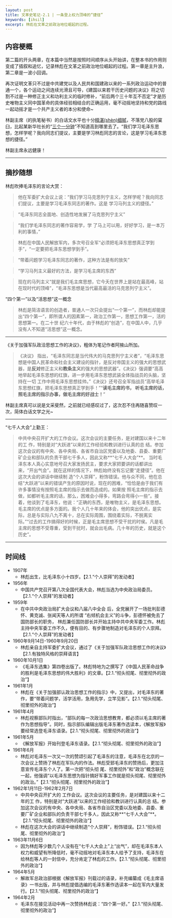 ```yaml
---
layout: post
title: 文革史笔记-2.1 | 一条登上权力顶峰的“捷径”
keywords: [ihsil]
excerpt: 林彪在文革之前政治地位崛起的过程。
---
```


## 内容梗概

第二篇的开头两章，在本篇中当然是按照时间顺序从头开始讲，在整本书的作用则变成了插叙和追忆，记录林彪在文革之前政治地位崛起的过程。第一章是主升浪，第二章是一波小回调。

再次证明文革只不过是中共建党以及人民共和国建政以来的一系列政治运动中的普通一个，各个运动之间连续光滑且可导，《建国以来若干历史问题的决议》将之切割不过是一种修正主义和功利主义的临时修补，“前后两个三十年互不否定”才是历史唯物主义同中国革命的具体经验相结合的正确运用，毫不动摇地坚持和党的路线一起动摇才是一个共产主义者的本分和使命~

林副主席（的执笔秘书）的白话文水平也十分[精湛(shèn)细腻](https://www.youtube.com/watch?v=FhXdLIBVCMQ)，不落党八股的窠臼，比起某新华社长的“[三个一分钟](https://www.dw.com/zh/%E6%96%B0%E8%8F%AF%E7%A4%BE%E6%8F%90%E4%B8%89%E5%80%8B%E4%B8%80%E5%88%86%E9%90%98%E5%B0%88%E5%AE%B6%E4%BA%8C%E5%8D%81%E5%A4%A7%E5%89%8D%E6%93%81%E7%BF%92/a-63018173)”不知道高到哪里去了。“我们学习毛泽东思想，怎样学呢？我向同志们提议，主要是学习林彪同志的言论，这是学习毛泽东思想的捷径。”

林副主席永远健康！

<hr class="slender">

## 摘抄随想

林彪吹捧毛泽东的言论大赏：

> 他在军委扩大会议上说：“我们学习马克思列宁主义，怎样学呢？我向同志们提议，主要是学习毛泽东同志的著作。这是 学习马列主义的捷径。”
> 

> “毛泽东同志全面地、创造性地发展了马克思列宁主义”
> 

> “我们学毛泽东同志的著作容易学，学 了马上可以用，好好学习，是一本万利的事情，”
> 

> 林彪在中国人民解放军内，多次号召全军“必须把毛泽东思想真正学到手”，“一定要把毛泽东思想学到手”。
> 

> “带着问题学习毛泽东同志的著作，这种方法是有的放矢”
> 

> “学习马列主义最好的方法，是学习毛主席的东西”
> 

> 现在的马列主义“就是我们毛主席思想，它今夭在世界上是站在最高峰，站在现时代的顶峰”，“毛泽东思想是当代最高最活的马克思列宁主义”。
> 

“四个第一”以及“活思想”这一概念

> 林彪是简洁语言的创造者，普通人一次只会提出“一个第一”，而林彪却能提出“四个第一”，即所谓人的因素第一，政治工作第一，思想工作第一，活的思想第一。在二十世 纪六十年代，由于林彪的“创造”，在中国人中，几乎没有人不知道“活思想”这一概念。
> 

<hr class="slender">

《关于加强军队政洽思想工作的决议》，粗体为笔记作者阿掖山所加。

> 《决议》 指出，“毛泽东同志是当代伟大的马克思列宁主义者”，“毛泽东思想是中国人民革命和社会主义建设的指针，是反对帝国主义的强大的思想武器，是**反对**修正主义和**教条主义**的强大的思想武器”。《决议》强调要“高高地举起毛泽东思想的红旗，进一步用毛泽东思想武装全体指战员的头脑，坚持在一切 工作中用毛泽东思想挂帅。”《决议》还号召全军指战员“高举毛泽东思想红旗，把毛泽东思想真正学到手！”“**读毛主席的书， 听毛主席的话，照毛主席的指示办事，做毛主席的好战士！**”
> 

林副主席真可以说是文采斐然，之前就已经感叹过了，这次忍不住再随喜赞叹一次，简体白话文学之光~

<hr class="slender">

“七千人大会”上勤王：

> 中共中央召开扩大的工作会议。这次会议的主要任务，是对建国以来十二年的工 作，特别是对“大跃进”以来的工作经验和教训进行认真的总 结。参加这次会议的有中央、各中央局、各省市自治区党委以及地委、县委、重要厂矿企业和部队的负责干部七千多人，因此又称**“七千人大会”**。
当时毛泽东本人真心实意地号召大家发扬民主，要求大家把要讲的话都讲出来，“开出气会”。就在这样的情况下，林彪始终没有忘记要“走捷径”。他在这次大会的讲话中继续制 造“个人崇拜”，粉饰错误。他与众不同，他在总结“大跃进”以来的错误产生的原因时说，现在的困难，“恰恰是由于我们有许多事情没有按照毛主席的指示去做而造成的。如果按 照毛主席的指示去做，如都听毛主席的话，那么，困难会小得多，弯路会弯得小一些”。接着，他谈到了毛泽东，他说：“正确的东西，是唯物主义，是毛泽东思想。毛主席的优点是多方面的。我个人几十年来的体会，他的突出优点，是实际，总是与实际八九不离十，总在实际周围，围绕着实际，不脱离实际。”“过去的工作搞得好的时候，正是毛主席思想不受干扰的时侯。凡是毛主席的思想不受尊重，受到干扰时，就会出毛病。几十年的历史，就是这个历史”。
> 

<hr class="slender">

## 时间线

- 1907年
    - 林彪出生，比毛泽东小十四岁。【2.1.“个人崇拜”的发动者】
- 1956年
    - 中国共产党召开第八次全国代表大会，林彪当选为中央政治局委员。【2.1.“个人崇拜”的发动者】
- 1959年
    - 在中共中央政治局扩大会议和八届八中全会 后，全党展开了一场批判彭德怀、黄克诚、张闻天等人的所谓 “右倾机会主义”的斗争，彭德怀被免去了国防部长的职务， 林彪兼任国防部长并开始主持中共中央军委工作。林彪主持中央军委工作不久，便有目的、有步骤地制造对毛泽东的个人崇拜。【2.1.“个人崇拜”的发动者】
- 1960年9月14日-1960年9月20日
    - 林彪亲自主持军委扩大会议，通过了《关于加强军队政洽思想工作的决议》【2.1.有独特风格的崇拜语言】
- 1960年10月1日
    - 《毛泽东选集》第四卷出版了。林彪特地为之撰写了《中国人民革命战争的胜利是毛泽东思想的伟大胜利》的文章。【2.1.“彻头彻尾、彻里彻外的政治”】
- 1961年1月
    - 林彪在《关于加强部认政治思想工作的指示》中，又提出，对毛泽东的著作，要“带着问题学，活学活用，急用先学，立竿见影”。【2.1.“彻头彻尾、彻里彻外的政治”】
- 1961年4月
    - 林彪视察部队时指出，“部队的每一次政洽思想教育，都必须以毛主席的著作为思想指导”。同时，指示部队编辑出版毛泽东著作选读本，《解放军报》要经常选登毛泽东语录。【2.1.“彻头彻尾、彻里彻外的政治”】
- 1961年5月
    - 《解放军报》开始刊登毛泽东语录。【2.1.“彻头彻尾、彻里彻外的政治”】
- 1961年6月
    - 林彪对毛泽东一次又一次的赞颂引起了毛泽东的注意，毛泽东在北京的一次会议上赞扬了林彪在军队内的作法。林彪受郅毛泽东的赞扬后，更加注意宣传毛泽东个人了。第一次把“彻头彻 尾、彻里彻外”和“政治”概念联在一起，他强调“以毛泽东思想为指针搞好军事工作就是彻头彻尾、彻里彻外的政治。”【2.1.“彻头彻尾、彻里彻外的政治”】
- 1962年1月11日-1962年2月7日
    - 中共中央召开扩大的 工作会议。这次会议的主要任务，是对建国以来十二年的工 作，特别是对“大跃进”以来的工作经验和教训进行认真的总 结。参加这次会议的有中央、各中央局、各省市自治区党委以及地委、县委、重要厂矿企业和部队的负责干部七千多人，因此又称**“七千人大会”**。【2.1.“彻头彻尾、彻里彻外的政治”】
    - 林彪在这次大会的讲话中继续制造“个人崇拜”，粉饰错误。【2.1.“彻头彻尾、彻里彻外的政治”】
- 1963年11月6日
    - 因为林彪等少数几个人没有在“七千人大会上”上“出气”，却在毛泽东本人权力和威望有所降低时，毫不动摇地对毛泽东本人给予了支持，毛泽东在给林彪等人的一封信中，充分肯定了林彪的工作。【2.1.“彻头彻尾、彻里彻外的政治”】
- 1964年5月
    - 解故军总政治部根据《解放军报》刊载过的语录，补充编纂成《毛主席语录》一书出版，并与林彪提倡选编的毛泽东著作选读本一起在军内大量发行。【2.1.“彻头彻尾、彻里彻外的政治”】
- 1964年2月
    - 毛泽东在接见活动中再一次赞扬林彪说：“四个第一好。”【2.1.“彻头彻尾、彻里彻外的政治”】